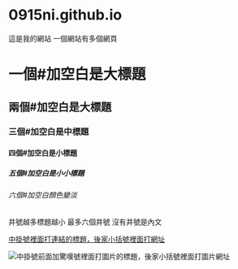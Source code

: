 # 0915ni.github.io

這是我的網站
一個網站有多個網頁
# 一個#加空白是大標題

## 兩個#加空白是大標題

### 三個#加空白是中標題

#### 四個#加空白是小標題

##### 五個#加空白是小小標題

###### 六個#加空白顏色變淡

井號越多標題越小
最多六個井號
沒有井號是內文

[中掛號裡面打連結的標題，後家小括號裡面打網址](https://www.facebook.com/)

![中掛號前面加驚嘆號裡面打圖片的標題，後家小括號裡面打圖片網址](https://storage.inewsdb.com/2020/11/ca19113b-422qqq7nrrr1434196npp6p8n3925on9.jpg)
